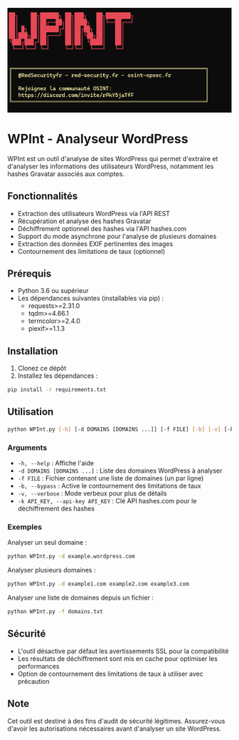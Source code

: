 ![Logo du projet](https://github.com/redsecurityfr/WPint/blob/main/WPINT.png)


# WPInt - Analyseur WordPress

WPInt est un outil d'analyse de sites WordPress qui permet d'extraire et d'analyser les informations des utilisateurs WordPress, notamment les hashes Gravatar associés aux comptes.

## Fonctionnalités

- Extraction des utilisateurs WordPress via l'API REST
- Récupération et analyse des hashes Gravatar
- Déchiffrement optionnel des hashes via l'API hashes.com
- Support du mode asynchrone pour l'analyse de plusieurs domaines
- Extraction des données EXIF pertinentes des images
- Contournement des limitations de taux (optionnel)

## Prérequis

- Python 3.6 ou supérieur
- Les dépendances suivantes (installables via pip) :
  - requests>=2.31.0
  - tqdm>=4.66.1
  - termcolor>=2.4.0
  - piexif>=1.1.3

## Installation

1. Clonez ce dépôt
2. Installez les dépendances :
```bash
pip install -r requirements.txt
```

## Utilisation

```bash
python WPInt.py [-h] [-d DOMAINS [DOMAINS ...]] [-f FILE] [-b] [-v] [-k API_KEY]
```

### Arguments

- `-h, --help` : Affiche l'aide
- `-d DOMAINS [DOMAINS ...]` : Liste des domaines WordPress à analyser
- `-f FILE` : Fichier contenant une liste de domaines (un par ligne)
- `-b, --bypass` : Active le contournement des limitations de taux
- `-v, --verbose` : Mode verbeux pour plus de détails
- `-k API_KEY, --api-key API_KEY` : Clé API hashes.com pour le déchiffrement des hashes

### Exemples

Analyser un seul domaine :
```bash
python WPInt.py -d example.wordpress.com
```

Analyser plusieurs domaines :
```bash
python WPInt.py -d example1.com example2.com example3.com
```

Analyser une liste de domaines depuis un fichier :
```bash
python WPInt.py -f domains.txt
```

## Sécurité

- L'outil désactive par défaut les avertissements SSL pour la compatibilité
- Les résultats de déchiffrement sont mis en cache pour optimiser les performances
- Option de contournement des limitations de taux à utiliser avec précaution

## Note

Cet outil est destiné à des fins d'audit de sécurité légitimes. Assurez-vous d'avoir les autorisations nécessaires avant d'analyser un site WordPress.

